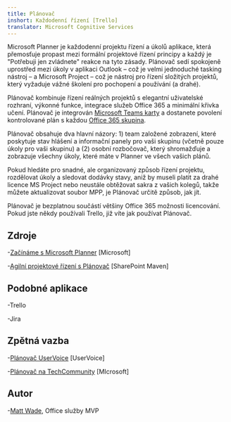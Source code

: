 ```yaml
---
title: Plánovač
inshort: Každodenní řízení [Trello]
translator: Microsoft Cognitive Services
---
```



Microsoft Planner je každodenní projektu řízení a úkolů aplikace, která přemosťuje propast mezi formální projektové řízení principy a každý je "Potřebuji jen zvládnete" reakce na tyto zásady. Plánovač sedí spokojeně uprostřed mezi úkoly v aplikaci Outlook – což je velmi jednoduché tasking nástroj – a Microsoft Project – což je nástroj pro řízení složitých projektů, který vyžaduje vážné školení pro pochopení a používání (a drahé). 

Plánovač kombinuje řízení reálných projektů s elegantní uživatelské rozhraní, výkonné funkce, integrace služeb Office 365 a minimální křivka učení. Plánovač je integrován [Microsoft Teams karty](https://blogs.technet.microsoft.com/skypehybridguy/2017/08/30/microsoft-teams-using-planner-to-stay-organized/) a dostanete povolení kontrolované plán s každou [Office 365 skupina](http://icsh.pt/O365groups).

Plánovač obsahuje dva hlavní názory: 1) team založené zobrazení, které poskytuje stav hlášení a informační panely pro vaši skupinu (včetně pouze úkoly pro vaši skupinu) a (2) osobní rozbočovač, který shromažďuje a zobrazuje všechny úkoly, které máte v Planner ve všech vašich plánů.

Pokud hledáte pro snadné, ale organizovaný způsob řízení projektu, rozdělovat úkoly a sledovat dodávky stavy, aniž by museli platit za drahé licence MS Project nebo neustále obtěžovat sakra z vašich kolegů, takže můžete aktualizovat soubor MPP, je Plánovač určitě způsob, jak jít.

Plánovač je bezplatnou součástí většiny Office 365 možnosti licencování. Pokud jste někdy používali Trello, již víte jak používat Plánovač.

Zdroje
---------

-[Začínáme s Microsoft Planner](https://support.office.com/en-us/article/Microsoft-Planner-help-4a9a13c6-3adf-4a60-a6fc-15c0b15e16fc?ui=en-US&rs=en-US&ad=US)
    \[Microsoft\]

-[Agilní projektové řízení s Plánovač](https://sharepointmaven.com/how-to-use-microsoft-planner-for-agile-and-scrum-projects/)
    \[SharePoint Maven\]

Podobné aplikace
--------------------

-Trello

-Jira

Zpětná vazba
---------

-[Plánovač UserVoice](https://planner.uservoice.com/forums/330525-microsoft-planner-feedback-forum)
    \[UserVoice\]

-[Plánovač na TechCommunity](https://techcommunity.microsoft.com/t5/Planner/ct-p/Planner)
    \[MIcrosoft\]

Autor
---------

-[Matt Wade](https://www.linkedin.com/in/thatmattwade/), Office služby MVP


